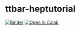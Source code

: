 # ttbar-heptutorial

[![Binder](https://mybinder.org/badge_logo.svg)](https://mybinder.org/v2/gh/tpmccauley/ttbar-heptutorial.git/master?urlpath=ttbar-heptutorial.ipynb)
[![Open In Colab](https://colab.research.google.com/assets/colab-badge.svg)](https://colab.research.google.com/github/tpmccauley/ttbar-heptutorial/blob/master/ttbar-heptutorial.ipynb)


